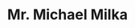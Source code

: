 ---
layout: page
title: Mr. Michael Milka
staff-pic: instructional/Mr. Michael Milka.jpg
email: MMilka@kamsc.k12.mi.us
---